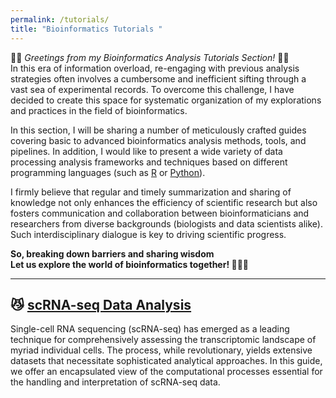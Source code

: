 ```yaml
---
permalink: /tutorials/
title: "Bioinformatics Tutorials "
---
```

🎉🎉 *Greetings from my Bioinformatics Analysis Tutorials Section!* 🎉🎉 <br/> 
In this era of information overload, re-engaging with previous analysis strategies often involves a cumbersome and inefficient sifting through a vast sea of experimental records. To overcome this challenge, I have decided to create this space for systematic organization of my explorations and practices in the field of bioinformatics.

In this section, I will be sharing a number of meticulously crafted guides covering basic to advanced bioinformatics analysis methods, tools, and pipelines. In addition, I would like to present a wide variety of data processing analysis frameworks and techniques based on different programming languages (such as [R](https://www.r-project.org/) or [Python](https://www.python.org/)).

I firmly believe that regular and timely summarization and sharing of knowledge not only enhances the efficiency of scientific research but also fosters communication and collaboration between bioinformaticians and researchers from diverse backgrounds (biologists and data scientists alike). Such interdisciplinary dialogue is key to driving scientific progress.

**So, breaking down barriers and sharing wisdom <br/>Let us explore the world of bioinformatics together! 🌴🌴🌴**

-----
## 😼 [scRNA-seq Data Analysis](../tutorials/scRNA-seq/README.md)
Single-cell RNA sequencing (scRNA-seq) has emerged as a leading technique for comprehensively assessing the transcriptomic landscape of myriad individual cells. The process, while revolutionary, yields extensive datasets that necessitate sophisticated analytical approaches. In this guide, we offer an encapsulated view of the computational processes essential for the handling and interpretation of scRNA-seq data.
